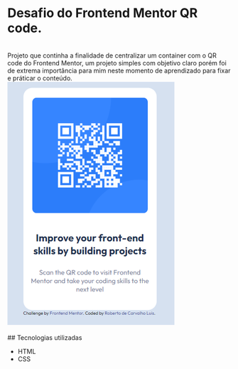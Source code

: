 # Desafio do Frontend Mentor QR code.
<br>
Projeto que continha a finalidade de centralizar um container com o QR code do Frontend Mentor, um projeto simples com objetivo claro porém foi de extrema importância para mim neste momento de aprendizado para fixar e práticar o conteúdo.
<br>
<img src="./src/images/resultado-final.png" alt="Imagem do projeto finalizado">
<br><br>
## Tecnologias utilizadas
<ul>
    <li>HTML</li>
    <li>CSS</li>
</ul>
